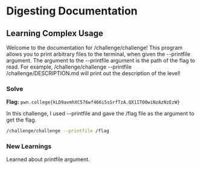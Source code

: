 # Digesting Documentation

## Learning Complex Usage
Welcome to the documentation for /challenge/challenge! This program allows you to print arbitrary files to the terminal, when given the --printfile argument. The argument to the --printfile argument is the path of the flag to read. For example, /challenge/challenge --printfile /challenge/DESCRIPTION.md will print out the description of the level!

### Solve
**Flag:** `pwn.college{kLD9avmhXC576wf466i5sSrfTzA.QX1ITO0wiNzAzNzEzW}`

In this challenge, I used --printfile and gave the /flag file as the argument to get the flag.

```bash
/challenge/challenge --printfile /flag
```

### New Learnings
Learned about printfile argument.
